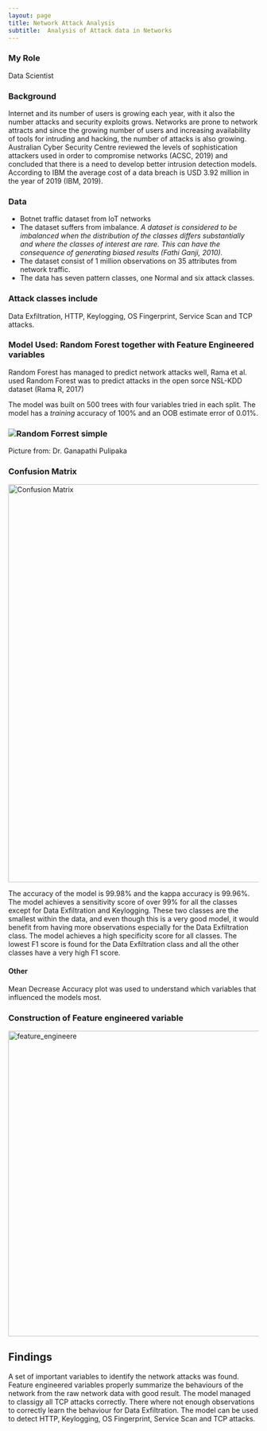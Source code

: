 ```yaml
---
layout: page
title: Network Attack Analysis
subtitle:  Analysis of Attack data in Networks
---
```

### My Role
Data Scientist 

### Background
Internet and its number of users is growing each year, with it also the number
attacks and security exploits grows. Networks are prone to network attracts and
since the growing number of users and increasing availability of tools for
intruding and hacking, the number of attacks is also growing.
Australian Cyber Security Centre reviewed the levels of sophistication attackers
used in order to compromise networks (ACSC, 2019) and concluded that there
is a need to develop better intrusion detection models.
According to IBM the average cost of a data breach is USD 3.92 million in the year of 2019 (IBM, 2019).


### Data
+ Botnet traffic dataset from IoT networks
+ The dataset suffers from imbalance. _A dataset is considered to be imbalanced when 
the distribution of the classes differs substantially and where the classes of 
interest are rare. This can have the consequence of generating biased results (Fathi Ganji, 2010)._
+ The dataset consist of 1 million observations on 35 attributes from
network traffic. 
+ The data has seven pattern classes, one Normal and six attack classes. 

### Attack classes include
Data Exfiltration, HTTP, Keylogging, OS Fingerprint, Service Scan and TCP attacks.

### Model Used: Random Forest together with Feature Engineered variables
Random Forest has managed to predict network attacks well, Rama et al. used Random
Forest was to predict attacks in the open sorce NSL-KDD dataset (Rama R, 2017)

The model was built on 500 trees with four variables tried in each
split. The model has a _training_ accuracy of 100% and an OOB estimate error of
0.01%.
### ![Random Forrest simple](https://user-images.githubusercontent.com/15735938/109425756-372df900-79ea-11eb-9b35-3af5d6e10080.png)
Picture from: Dr. Ganapathi Pulipaka



### Confusion Matrix
<img width="801" alt="Confusion Matrix" src="https://user-images.githubusercontent.com/15735938/109419740-42276000-79cf-11eb-9d4c-4b56ad2b4400.png">

The accuracy of the model is 99.98% and the kappa accuracy is 99.96%. The model achieves a sensitivity score of
over 99% for all the classes except for Data Exfiltration and Keylogging. These
two classes are the smallest within the data, and even though this is a very good
model, it would benefit from having more observations especially for the Data
Exfiltration class. The model achieves a high specificity score for all classes. The
lowest F1 score is found for the Data Exfiltration class and all the other classes
have a very high F1 score. 

#### Other
Mean Decrease Accuracy plot was used to understand which variables that influenced the models most. 

### Construction of Feature engineered variable
<img width="615" alt="feature_engineere" src="https://user-images.githubusercontent.com/15735938/109419413-a0534380-79cd-11eb-9fa9-dbcb80bd9e6c.png">


## Findings 
A set of important variables to identify the network attacks was found. Feature engineered variables properly summarize the behaviours of the
network from the raw network data with good result.
The model managed to classigy all TCP attacks correctly.
There where not enough observations to correctly learn the behaviour for Data Exfiltration.
The model can be used to detect HTTP, Keylogging, OS Fingerprint, Service Scan and TCP attacks.
